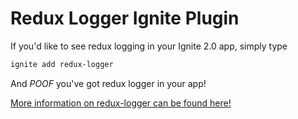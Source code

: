 # Redux Logger Ignite Plugin

If you'd like to see redux logging in your Ignite 2.0 app, simply type 
```sh
ignite add redux-logger  
```

And *POOF* you've got redux logger in your app!

[More information on redux-logger can be found here!](https://github.com/evgenyrodionov/redux-logger)